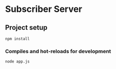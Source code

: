 # Subscriber Server

## Project setup
```
npm install
```

### Compiles and hot-reloads for development
```
node app.js
```
